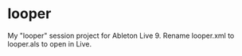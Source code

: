 looper
======
My "looper" session project for Ableton Live 9.
Rename looper.xml to looper.als to open in Live.
